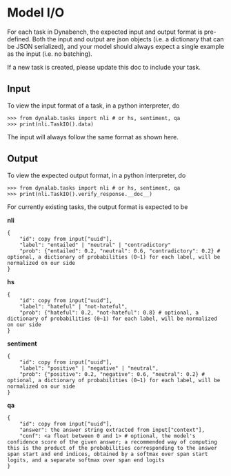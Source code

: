 # Model I/O

For each task in Dynabench, the expected input and output format is pre-defined. Both the input and output are json objects (i.e. a dictionary that can be JSON serialized), and your model should always expect a single example as the input (i.e. no batching).

If a new task is created, please update this doc to include your task.

## Input
To view the input format of a task, in a python interpreter, do
```
>>> from dynalab.tasks import nli # or hs, sentiment, qa
>>> print(nli.TaskIO().data)
```
The input will always follow the same format as shown here.

## Output
To view the expected output format, in a python interpreter, do
```
>>> from dynalab.tasks import nli # or hs, sentiment, qa
>>> print(nli.TaskIO().verify_response.__doc__)
```
For currently existing tasks, the output format is expected to be

**nli**
```
{
    "id": copy from input["uuid"],
    "label": "entailed" | "neutral" | "contradictory"
    "prob": {"entailed": 0.2, "neutral": 0.6, "contradictory": 0.2} # optional, a dictionary of probabilities (0~1) for each label, will be normalized on our side
}
```
**hs**
```
{
    "id": copy from input["uuid"],
    "label": "hateful" | "not-hateful",
    "prob": {"hateful": 0.2, "not-hateful": 0.8} # optional, a dictionary of probabilities (0~1) for each label, will be normalized on our side
}
```
**sentiment**
```
{
    "id": copy from input["uuid"],
    "label": "positive" | "negative" | "neutral",
    "prob": {"positive": 0.2, "negative": 0.6, "neutral": 0.2} # optional, a dictionary of probabilities (0~1) for each label, will be normalized on our side
}
```
**qa**
```
{
    "id": copy from input["uuid"],
    "answer": the answer string extracted from input["context"],
    "conf": <a float between 0 and 1> # optional, the model's confidence score of the given answer; a recommended way of computing this is the product of the probabilities corresponding to the answer span start and end indices, obtained by a softmax over span start logits, and a separate softmax over span end logits
}
```
